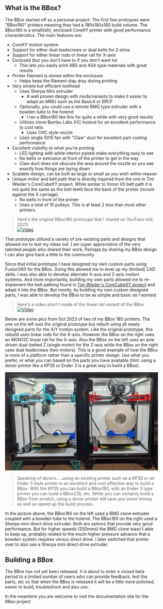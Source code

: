 ## What is the BBox?

The BBox started off as a personal project. The first few protoypes were "BBox180" printers meaning they had a 180x180x180 build volume.
The BBox180 is a small(ish), enclosed CoreXY printer with good performance characteristics. The main features are:

* CoreXY motion system
* Support for either dual leadscrews or dual belts for Z-drive
* Support for either linear rods or linear rail for X-axis
* Enclosed (but you don't have to if you don't want to)
    * This lets you easily print ABS and ASA type materials with great results
* Printer filament is stored within the enclosure
    * Helps keep the filament stay dray during printing
* Very simple but efficient toolhead
    * Uses Sherpa Mini extruder
        * A well proven design with mods/variants to make it easier to adapt an MMU such as the Basic4 or ERCF
    * Optionally, you could use a remote BMG type extruder with a bowden tube to the hotend
        * I ran a BBox180 like this for quite a while with very good results
    * Utilizes clone Bambu Labs X1C hotend for an excellent performance to cost ratio
        * Uses CHC style nozzle 
    * Uses single 5015 fan with "Claw" duct for excellent part cooling performance
* Excellent visibility to what you're printing
    * LED lighting with white interior panels make everything easy to see
    * No belts or extrusion at front of the printer to get in the way
    * Claw duct does not obscure the area around the nozzle so you see exactly how things are laying down
* Scalable design, can be built as large or small as you wish within reason
* Unique motor and belt path that is directly inspired from the one in Tim Wieder's CoreCubeXY project. While similar to Voron V0 belt path
it is not quite the same as the belt teeth face the back of the printer (mount against the X carriage).
    * No belts in front of the printer
    * Uses a total of 10 pulleys. This is at least 2 less than most other printers.

> Here's the original BBox180 prototype that I shared on YouTube mid 2023.  
[![Video](https://img.youtube.com/vi/T7EcTlZo50s/maxresdefault.jpg)](https://www.youtube.com/watch?v=T7EcTlZo50s)


That prototype utilized a variety of pre-existing parts and designs that allowed me to test my ideas out. I am super appreciative
of the very talented people who shared their work. Perhaps by sharing my BBox design I can also give back a little to the community.

Since that initial prototype I have designed my own custom parts using Fusion360 for the BBox. Doing this allowed me to level up my
(limited) CAD skills. I was also able to develop alternate X-axis and Z-axis motion systems. And more importantly, building my own parts
allowed me to re-implement the belt pathing found in [Tim Wieder's CoreCubeXY project](https://github.com/timwieder1509/CoreCubeXY) and adapt it into the BBox.
But mostly, by building my own custom designed parts, I was able to develop the BBox to be as simple and basic *as I wanted*.

> Here's a video short I made of the linear rail variant of the BBox
[![Video](https://img.youtube.com/vi/PAt_j0nHDr4/maxresdefault.jpg)](https://youtube.com/shorts/PAt_j0nHDr4?si=Oxzq9YSH98BA7vbG)

Below are some pics from Oct 2023 of two of my BBox 180 printers. The one on the left was the original prototype but rebuilt using all newly
designed parts for the X/Y motion system. Like the original prototype, this rebuild uses linear rods for the X-axis. However the BBox on the right 
uses an MGN12C linear rail for the X-axis. Also the BBox on the left uses an axle driven dual-belted Z (single motor) for the Z-axis while the BBox
on the right uses dual leadscrews (two motors). This is a good example of how the BBox is more of a platform rather than a specific printer design.
Use what you prefer, or what you can based on the parts you have available (hint: using a donor printer like a KP3S or Ender 3 is a great way to build a BBox).

![image](./Two-BBox180.png)

> Speaking of donors.....using an existing printer such as a KP3S or an Ender 3 style printer is an excellent and cost effective way to build a BBox.
With the KP3S you can build a BBox180, with an Ender 3 type printer you can build a BBox235, etc. While you can certainly build a BBox from scratch, using
a donor printer will save you some money as well as speed up the build process.

In the picture above, the BBox180 on the left used a BMG clone extruder coupled with a bowden tube to the hotend. The BBox180 on the right used a Sherpa mini direct drive extruder. Both are options that provide very good performance. But for higher speeds (250mms) the BMG clone wasn't able to keep up, probably related to the much higher pressure advance that a bowden system requires versus direct drive. I later switched that printer over to also use a Sherpa mini direct drive extruder.

## Building a BBox
The BBox has not yet been released. It is about to enter a closed beta period to a limited number of users who can provide feedback, test the parts, etc so that when 
the BBox is released it will be a little more polished, easier to build, troubleshoot and also use.

In the meantime you are welcome to visit the documentation site for the BBox project


